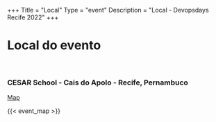 +++
Title = "Local"
Type = "event"
Description = "Local - Devopsdays Recife 2022"
+++

<p></p>

<h1>Local do evento</h1>
<br>
<h3><strong>CESAR School - Cais do Apolo - Recife, Pernambuco</strong></h3>
<a href="https://g.page/cesarschool?share">Map</a>


{{< event_map >}}

<p></p>
